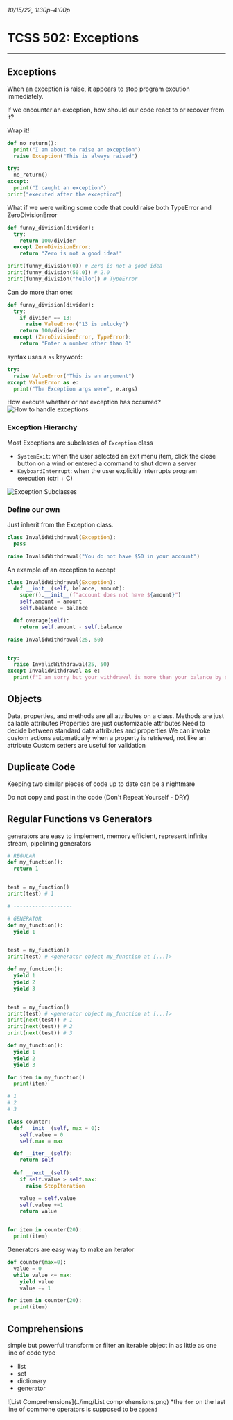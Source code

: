 _10/15/22, 1:30p-4:00p_

# TCSS 502: Exceptions

______
## Exceptions
When an exception is raise, it appears to stop program excution immediately.

If we encounter an exception, how should our code react to or recover from it?

Wrap it!

```python
def no_return():
  print("I am about to raise an exception")
  raise Exception("This is always raised")

try:
  no_return()
except:
  print("I caught an exception")
print("executed after the exception")
```

What if we were writing some code that could raise both TypeError and ZeroDivisionError

```python
def funny_division(divider):
  try:
    return 100/divider
  except ZeroDivisionError:
    return "Zero is not a good idea!"

print(funny_division(0)) # Zero is not a good idea
print(funny_division(50.0)) # 2.0
print(funny_division("hello")) # TypeError
```
Can do more than one:

```python
def funny_division(divider):
  try:
    if divider == 13:
      raise ValueError("13 is unlucky")
    return 100/divider
  except (ZeroDivisionError, TypeError):
    return "Enter a number other than 0"
```
syntax uses a `as` keyword:

```python
try:
  raise ValueError("This is an argument")
except ValueError as e:
  print("The Exception args were", e.args)
```

How execute whether or not exception has occurred?
![How to handle exceptions](../../img/HandlingExceptions.png)

### Exception Hierarchy
Most Exceptions are subclasses of `Exception` class
- `SystemExit`: when the user selected an exit menu item, click the close button on a wind or entered a command to shut down a server
- `KeyboardInterrupt`: when the user explicitly interrupts program execution (ctrl + C)

![Exception Subclasses](../../img/ExceptionClasses.png)

### Define our own
Just inherit from the Exception class.
```python
class InvalidWithdrawal(Exception):
  pass

raise InvalidWithdrawal("You do not have $50 in your account")
```

An example of an exception to accept 
```python
class InvalidWithdrawal(Exception):
  def __init__(self, balance, amount):
    super().__init__(f"account does not have ${amount}")
    self.amount = amount
    self.balance = balance

  def overage(self):
    return self.amount - self.balance

raise InvalidWithdrawal(25, 50)


try:
  raise InvalidWithdrawal(25, 50)
except InvalidWithdrawal as e:
  print(f"I am sorry but your withdrawal is more than your balance by ${e.overage()}")
```

## Objects
Data, properties, and methods are all attributes on a class.
Methods are just callable attributes
Properties are just customizable attributes
Need to decide between standard data attributes and properties
We can invoke custom actions automatically when a property is retrieved, not like an attribute
Custom setters are useful for validation

## Duplicate Code

Keeping two similar pieces of code up to date can be a nightmare

Do not copy and past in the code (Don't Repeat Yourself - DRY)

## Regular Functions vs Generators

generators are easy to implement, memory efficient, represent infinite stream, pipelining generators

```python
# REGULAR
def my_function():
  return 1


test = my_function()
print(test) # 1

# -------------------

# GENERATOR
def my_function():
  yield 1


test = my_function()
print(test) # <generator object my_function at [...]>
```

```python
def my_function():
  yield 1
  yield 2
  yield 3


test = my_function()
print(test) # <generator object my_function at [...]>
print(next(test)) # 1
print(next(test)) # 2
print(next(test)) # 3
```

```python
def my_function():
  yield 1
  yield 2
  yield 3

for item in my_function()
  print(item)

# 1
# 2
# 3
```

```python
class counter:
  def __init__(self, max = 0):
    self.value = 0
    self.max = max

  def __iter__(self):
    return self
  
  def __next__(self):
    if self.value > self.max:
      raise StopIteration

    value = self.value
    self.value +=1
    return value


for item in counter(20):
  print(item)
```
Generators are easy way to make an iterator
```python
def counter(max=0):
  value = 0
  while value <= max:
    yield value
    value += 1

for item in counter(20):
  print(item)
```

## Comprehensions

simple but powerful
transform or filter an iterable object in as little as one line of code
type
- list
- set
- dictionary
- generator

![List Comprehensions](../img/List comprehensions.png)
*the `for` on the last line of commone operators is supposed to be `append`